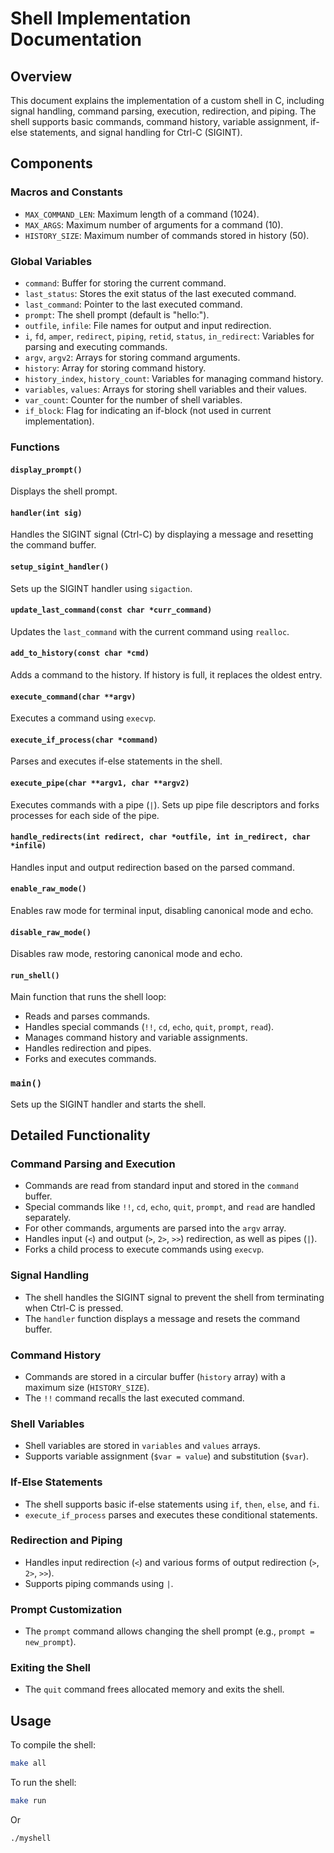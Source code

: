 
# Shell Implementation Documentation

## Overview

This document explains the implementation of a custom shell in C, including signal handling, command parsing, execution, redirection, and piping. The shell supports basic commands, command history, variable assignment, if-else statements, and signal handling for Ctrl-C (SIGINT).

## Components

### Macros and Constants
- `MAX_COMMAND_LEN`: Maximum length of a command (1024).
- `MAX_ARGS`: Maximum number of arguments for a command (10).
- `HISTORY_SIZE`: Maximum number of commands stored in history (50).

### Global Variables
- `command`: Buffer for storing the current command.
- `last_status`: Stores the exit status of the last executed command.
- `last_command`: Pointer to the last executed command.
- `prompt`: The shell prompt (default is "hello:").
- `outfile`, `infile`: File names for output and input redirection.
- `i`, `fd`, `amper`, `redirect`, `piping`, `retid`, `status`, `in_redirect`: Variables for parsing and executing commands.
- `argv`, `argv2`: Arrays for storing command arguments.
- `history`: Array for storing command history.
- `history_index`, `history_count`: Variables for managing command history.
- `variables`, `values`: Arrays for storing shell variables and their values.
- `var_count`: Counter for the number of shell variables.
- `if_block`: Flag for indicating an if-block (not used in current implementation).

### Functions

#### `display_prompt()`
Displays the shell prompt.

#### `handler(int sig)`
Handles the SIGINT signal (Ctrl-C) by displaying a message and resetting the command buffer.

#### `setup_sigint_handler()`
Sets up the SIGINT handler using `sigaction`.

#### `update_last_command(const char *curr_command)`
Updates the `last_command` with the current command using `realloc`.

#### `add_to_history(const char *cmd)`
Adds a command to the history. If history is full, it replaces the oldest entry.

#### `execute_command(char **argv)`
Executes a command using `execvp`.

#### `execute_if_process(char *command)`
Parses and executes if-else statements in the shell.

#### `execute_pipe(char **argv1, char **argv2)`
Executes commands with a pipe (`|`). Sets up pipe file descriptors and forks processes for each side of the pipe.

#### `handle_redirects(int redirect, char *outfile, int in_redirect, char *infile)`
Handles input and output redirection based on the parsed command.

#### `enable_raw_mode()`
Enables raw mode for terminal input, disabling canonical mode and echo.

#### `disable_raw_mode()`
Disables raw mode, restoring canonical mode and echo.

#### `run_shell()`
Main function that runs the shell loop:
- Reads and parses commands.
- Handles special commands (`!!`, `cd`, `echo`, `quit`, `prompt`, `read`).
- Manages command history and variable assignments.
- Handles redirection and pipes.
- Forks and executes commands.

### `main()`
Sets up the SIGINT handler and starts the shell.

## Detailed Functionality

### Command Parsing and Execution
- Commands are read from standard input and stored in the `command` buffer.
- Special commands like `!!`, `cd`, `echo`, `quit`, `prompt`, and `read` are handled separately.
- For other commands, arguments are parsed into the `argv` array.
- Handles input (`<`) and output (`>`, `2>`, `>>`) redirection, as well as pipes (`|`).
- Forks a child process to execute commands using `execvp`.

### Signal Handling
- The shell handles the SIGINT signal to prevent the shell from terminating when Ctrl-C is pressed.
- The `handler` function displays a message and resets the command buffer.

### Command History
- Commands are stored in a circular buffer (`history` array) with a maximum size (`HISTORY_SIZE`).
- The `!!` command recalls the last executed command.

### Shell Variables
- Shell variables are stored in `variables` and `values` arrays.
- Supports variable assignment (`$var = value`) and substitution (`$var`).

### If-Else Statements
- The shell supports basic if-else statements using `if`, `then`, `else`, and `fi`.
- `execute_if_process` parses and executes these conditional statements.

### Redirection and Piping
- Handles input redirection (`<`) and various forms of output redirection (`>`, `2>`, `>>`).
- Supports piping commands using `|`.

### Prompt Customization
- The `prompt` command allows changing the shell prompt (e.g., `prompt = new_prompt`).

### Exiting the Shell
- The `quit` command frees allocated memory and exits the shell.

## Usage

To compile the shell:
```bash
make all
```

To run the shell:
```bash
make run
```
Or
```bash
./myshell
```